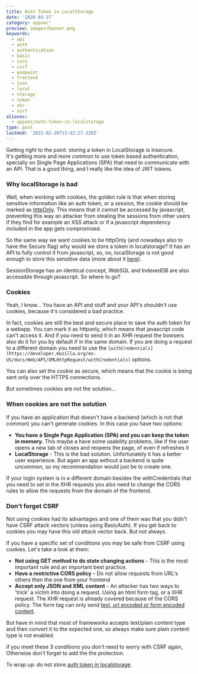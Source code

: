 ```yaml
---
title: Auth Token in LocalStorage
date: '2020-03-27'
category: appsec"
preview: images/banner.png
keywords:
  - api
  - auth
  - authentication
  - basic
  - cors
  - csrf
  - endpoint
  - frontend
  - json
  - local
  - storage
  - token
  - xhr
  - xsrf
aliases:
  - appsec/auth-token-in-localstorage
type: post
lastmod: '2022-02-20T13:42:27.320Z'
---
```


Getting right to the point: storing a token in LocalStorage is insecure.  
It's getting more and more common to use token based authentication, specially on Single Page Applications (SPA) that need to communicate with an API. That is a good thing, and I really like the idea of JWT tokens.

### Why localStorage is bad

Well, when working with cookies, the golden rule is that when storing sensitive information like an auth token, or a session, the cookie should be marked as [httpOnly](https://github.com/OWASP/CheatSheetSeries/blob/master/cheatsheets/Session_Management_Cheat_Sheet.md#cookies). This means that it cannot be accessed by javascript, preventing this way an attacker from stealing the sessions from other users if they find for example an XSS attack or if a javascript dependency included in the app gets compromised.

So the same way we want cookies to be httpOnly (and nowadays also to have the Secure flag) why would we store a token in localstorage? It has an API to fully control it from javascript, so, no, localStorage is not good enough to store this sensitive data (more about it [here](https://snyk.io/blog/is-localstorage-safe-to-use/)).

SessionStorage has an identical concept, WebSQL and IndexedDB are also accessible through javascript. So where to go?

### Cookies

Yeah, I know... You have an API and stuff and your API's shouldn't use cookies, because it's considered a bad practice.

In fact, cookies are still the best and secure place to save the auth token for a webapp. You can mark it as httponly, which means that javascript code can't access it. And if you need to send it in an XHR request the bowsers also do it for you by default if in the same domain. If you are doing a request to a different domain you need to use the `[withCredentials](https://developer.mozilla.org/en-US/docs/Web/API/XMLHttpRequest/withCredentials)` options.

You can also set the cookie as secure, which means that the cookie is being sent only over the HTTPS connections.

But sometimes cookies are not the solution...

### When cookies are not the solution

If you have an application that doesn't have a backend (which is not that common) you can't generate cookies. In this case you have two options:

- **You have a Single Page Application (SPA) and you can keep the token in memory.** This maybe a have some usability problems, like if the user opens a new tab of closes and reopens the page, of even if refreshes it
- **LocalStorage** - This is the bad solution. Unfortunately it has a better user experience. But again an app without a backend is quite uncommon, so my recommendation would just be to create one.

If your login system is in a different domain besides the withCredentials that you need to set in the XHR requests you also need to change the CORS rules to allow the requests from the domain of the frontend.

### Don't forget CSRF

Not using cookies had its advantages and one of them was that you didn't have CSRF attack vectors (unless using BasicAuth). If you get back to cookies you may have this old attack vector back. But not always.

If you have a specific set of conditions you may be safe from CSRF using cookies. Let's take a look at them:

- **Not using GET method to do state changing actions** - This is the most important rule and an important best practice.
- **Have a restrictive CORS policy** **\-** Do not allow requests from URL's others then the one from your frontend
- **Accept only JSON and XML content** - An attacker has two ways to 'trick' a victim into doing a request. Using an html form tag, or a XHR request. The XHR request is already covered because of the CORS policy. The form tag can only send [text, url encoded or form encoded content](https://www.w3schools.com/tags/att_form_enctype.asp).

But have in mind that most of frameworks accepts text/plain content type and then convert it to the expected one, so always make sure plain content type is not enabled.

if you meet these 3 conditions you don't need to worry with CSRF again, Otherwise don't forget to add the the protection.

To wrap up: do not store [auth token in localstorage](https://auth0.com/docs/tokens/guides/store-tokens).
